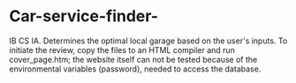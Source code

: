 # Car-service-finder-
IB CS IA. Determines the optimal local garage based on the user's inputs.
To initiate the review, copy the files to an HTML compiler and run cover_page.htm; the website itself can not be tested because of the environmental variables (password), needed to access the database.
